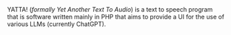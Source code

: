 ##

YATTA! (_formally Yet Another Text To Audio_) is a text to speech program that is software written mainly in PHP that
aims to provide a UI for the use of various LLMs (currently ChatGPT).


